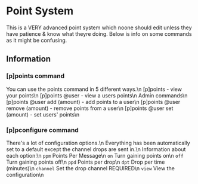 # Point System 
This is a VERY advanced point system which noone should edit unless they have patience & know what theyre doing.
Below is info on some commands as it might be confusing.

## Information

### [p]points command
You can use the points command in 5 different ways.\n
[p]points - view your points\n
[p]points @user - view a users points\n
Admin commands\n
[p]points @user add (amount) - add points to a user\n
[p]points @user remove (amount) - remove points from a user\n
[p]points @user set (amount) - set users' points\n

### [p]pconfigure command
There's a lot of configuration options.\n
Everything has been automatically set to a default except the channel drops are sent in.\n
Information about each option:\n
`ppm` Points Per Message\n
`on` Turn gaining points on\n
`off` Turn gaining points off\n
`ppd` Points per drop\n
`dpt` Drop per time (minutes)\n
`channel` Set the drop channel REQUIRED\n
`view` View the configuration\n
